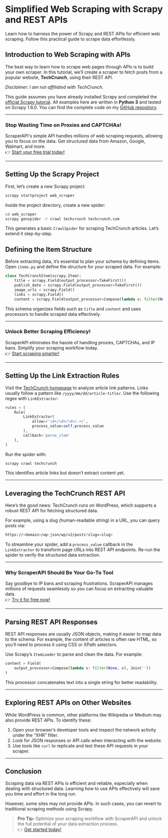 
# Simplified Web Scraping with Scrapy and REST APIs

Learn how to harness the power of Scrapy and REST APIs for efficient web scraping. Follow this practical guide to scrape data effortlessly.

## Introduction to Web Scraping with APIs

The best way to learn how to scrape web pages through APIs is to build your own scraper. In this tutorial, we’ll create a scraper to fetch posts from a popular website, **TechCrunch**, using their REST API.

*Disclaimer: I am not affiliated with TechCrunch.*

This guide assumes you have already installed Scrapy and completed the [official Scrapy tutorial](https://docs.scrapy.org/en/latest/intro/tutorial.html). All examples here are written in **Python 3** and tested on Scrapy 1.6.0. You can find the complete code on my [GitHub repository](#).

---

### Stop Wasting Time on Proxies and CAPTCHAs!
ScraperAPI's simple API handles millions of web scraping requests, allowing you to focus on the data. Get structured data from Amazon, Google, Walmart, and more.  
👉 [Start your free trial today!](https://bit.ly/Scraperapi)

---

## Setting Up the Scrapy Project

First, let’s create a new Scrapy project:

```bash
scrapy startproject web_scraper
```

Inside the project directory, create a new spider:

```bash
cd web_scraper
scrapy genspider -t crawl techcrunch techcrunch.com
```

This generates a basic `CrawlSpider` for scraping TechCrunch articles. Let’s extend it step-by-step.

## Defining the Item Structure

Before extracting data, it’s essential to plan your schema by defining items. Open `items.py` and define the structure for your scraped data. For example:

```python
class TechCrunchItem(scrapy.Item):
    title = scrapy.Field(output_processor=TakeFirst())
    publish_date = scrapy.Field(output_processor=TakeFirst())
    image_urls = scrapy.Field()
    links = scrapy.Field()
    content = scrapy.Field(output_processor=Compose(lambda v: filter(None, v), Join('')))
```

This schema organizes fields such as `title` and `content` and uses processors to handle scraped data effectively.

---

### Unlock Better Scraping Efficiency!
ScraperAPI eliminates the hassle of handling proxies, CAPTCHAs, and IP bans. Simplify your scraping workflow today.  
👉 [Start scraping smarter!](https://bit.ly/Scraperapi)

---

## Setting Up the Link Extraction Rules

Visit the [TechCrunch homepage](https://techcrunch.com/) to analyze article link patterns. Links usually follow a pattern like `/yyyy/mm/dd/article-title/`. Use the following regex with `LinkExtractor`:

```python
rules = (
    Rule(
        LinkExtractor(
            allow=r'\d+/\d+/\d+/.+/',
            process_value=self.process_value
        ),
        callback='parse_item'
    ),
)
```

Run the spider with:

```bash
scrapy crawl techcrunch
```

This identifies article links but doesn’t extract content yet.

---

## Leveraging the TechCrunch REST API

Here’s the good news: TechCrunch runs on WordPress, which supports a robust REST API for fetching structured data.

For example, using a slug (human-readable string) in a URL, you can query posts via:

```bash
https://<domain>/wp-json/wp/v2/posts?slug=<slug>
```

To streamline your spider, add a `process_value` callback in the `LinkExtractor` to transform page URLs into REST API endpoints. Re-run the spider to verify the structured data extraction.

---

### Why ScraperAPI Should Be Your Go-To Tool
Say goodbye to IP bans and scraping frustrations. ScraperAPI manages millions of requests seamlessly so you can focus on extracting valuable data.  
👉 [Try it for free now!](https://bit.ly/Scraperapi)

---

## Parsing REST API Responses

REST API responses are usually JSON objects, making it easier to map data to the schema. For example, the content of articles is often raw HTML, so you’ll need to process it using CSS or XPath selectors.

Use Scrapy’s `ItemLoader` to parse and clean the data. For example:

```python
content = Field(
    output_processor=Compose(lambda v: filter(None, v), Join(''))
)
```

This processor concatenates text into a single string for better readability.

---

## Exploring REST APIs on Other Websites

While WordPress is common, other platforms like Wikipedia or Medium may also provide REST APIs. To identify these:

1. Open your browser’s developer tools and inspect the network activity under the “XHR” filter.
2. Look for JSON responses or API calls when interacting with the website.
3. Use tools like `curl` to replicate and test these API requests in your scraper.

---

## Conclusion

Scraping data via REST APIs is efficient and reliable, especially when dealing with structured data. Learning how to use APIs effectively will save you time and effort in the long run.

However, some sites may not provide APIs. In such cases, you can revert to traditional scraping methods using Scrapy.

> **Pro Tip:** Optimize your scraping workflow with ScraperAPI and unlock the full potential of your data extraction process.  
> 👉 [Get started today!](https://bit.ly/Scraperapi)
